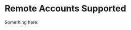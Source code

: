 [title]: # (Remote Accounts Supported)
[tags]: # (XXX)
[priority]: # (4214)
# Remote Accounts Supported
Something here.
